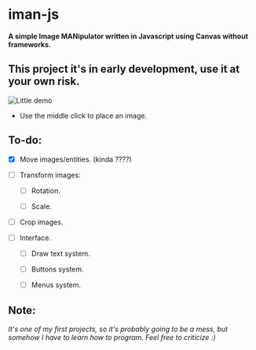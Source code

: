 # iman-js

**A simple Image MANipulator written in Javascript using Canvas without frameworks.**

## **This project it's in early development, use it at your own risk.**

![Little demo](./demo.gif)

* Use the middle click to place an image.

## To-do:

- [x] Move images/entities. (kinda ????)

-  [ ] Transform images:
    
    - [ ] Rotation.

    - [ ] Scale.

- [ ] Crop images.

- [ ] Interface.
    - [ ] Draw text system.
    - [ ] Buttons system.
    - [ ] Menus system.


## Note:

*It's one of my first projects, so it's probably going to be a mess, but somehow I have to learn how to program. Feel free to criticize :)*